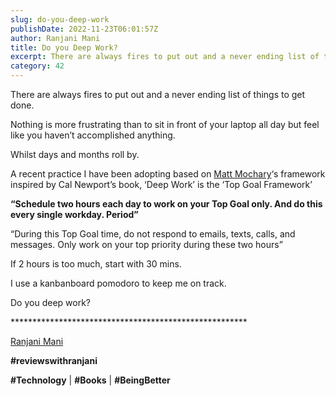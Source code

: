 ```yaml
---
slug: do-you-deep-work
publishDate: 2022-11-23T06:01:57Z
author: Ranjani Mani
title: Do you Deep Work? 
excerpt: There are always fires to put out and a never ending list of things to get done. Nothing is more frustrating than to sit in front of your laptop all day but feel like you haven’t accomplished anything. Whilst days and months roll by. A recent practice I have been adopting based on Matt Mochary‘s  ... 
category: 42
---
```


There are always fires to put out and a never ending list of things to get done.

Nothing is more frustrating than to sit in front of your laptop all day but feel like you haven’t accomplished anything.

Whilst days and months roll by.

A recent practice I have been adopting based on [Matt Mochary](https://www.linkedin.com/feed/#)‘s framework inspired by Cal Newport’s book, ‘Deep Work’ is the ‘Top Goal Framework’

**“Schedule two hours each day to work on your Top Goal only. And do this every single workday. Period”**

“During this Top Goal time, do not respond to emails, texts, calls, and messages. Only work on your top priority during these two hours”

If 2 hours is too much, start with 30 mins.

I use a kanbanboard pomodoro to keep me on track.

Do you deep work?

\*\*\*\*\*\*\*\*\*\*\*\*\*\*\*\*\*\*\*\*\*\*\*\*\*\*\*\*\*\*\*\*\*\*\*\*\*\*\*\*\*\*\*\*\*\*\*\*\*\*\*\*\*\*

[Ranjani Mani](https://www.linkedin.com/feed/#)

**#reviewswithranjani**

**#Technology** | **#Books** | **#BeingBetter**